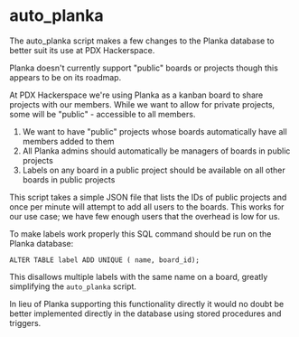 # auto_planka

The auto_planka script makes a few changes to the Planka database to better suit its use at PDX Hackerspace.

Planka doesn't currently support "public" boards or projects though this appears to be on its roadmap.

At PDX Hackerspace we're using Planka as a kanban board to share projects with our members. While we want to allow for
private projects, some will be "public" - accessible to all members.

1. We want to have "public" projects whose boards automatically have all members added to them
2. All Planka admins should automatically be managers of boards in public projects
3. Labels on any board in a public project should be available on all other boards in public projects

This script takes a simple JSON file that lists the IDs of public projects and once per minute will attempt to add all users to the boards.
This works for our use case; we have few enough users that the overhead is low for us.

To make labels work properly this SQL command should be run on the Planka database:
```
ALTER TABLE label ADD UNIQUE ( name, board_id);
```

This disallows multiple labels with the same name on a board, greatly simplifying the `auto_planka` script.

In lieu of Planka supporting this functionality directly it would no doubt be better implemented directly in the database using stored
procedures and triggers.
